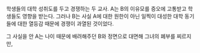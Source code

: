 학생들의 대학 성취도를 두고 경쟁하는 두 교사. A는 B의 이유모를 증오에 고통받고 학생들도 영향을 받는다. 그러나 B는 사실 A에 대한 원한이 아닌 일찍이 대성한 대학 동기들에 대한 열등감 때문에 경쟁이 과열된 것이었다.

그 사실을 안 A는 나이 때문에 배려해주던 B와 정면으로 대면해 그녀의 폐부를 찌르지만, 